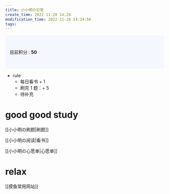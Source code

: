 ```yaml
---
title: 小小明の日常
create_time: 2022-11-28 14:24
modification_time: 2022-11-28 14:24:56
tags:
---
```


<p style="padding: 3em 1em; background: #f5f7ff; border-radius: 4px;">
  目前积分 :  <strong>50</strong>
</p>

* rule
  * 每日看书 + 1
  * 刷完 1 题：+ 5
  * 待补充

# good good study

[[小小明の刷题|刷题]]

[[小小明の阅读|看书]]

[[小小明の心愿单|心愿单]]

# relax

[[摸鱼常用网站]]